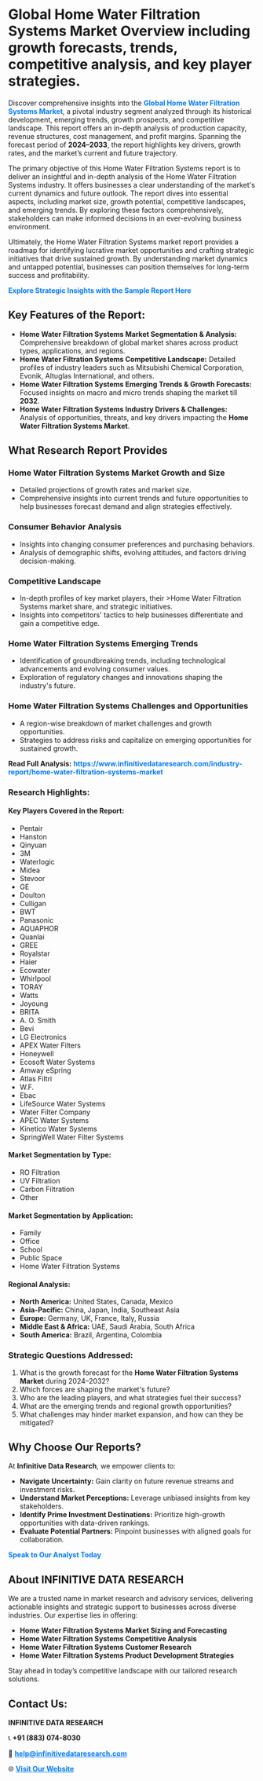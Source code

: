 <h1>Global Home Water Filtration Systems Market Overview including growth forecasts, trends, competitive analysis, and key player strategies.</h1>
<p>
Discover comprehensive insights into the 
<a href="https://www.infinitivedataresearch.com/industry-report/home-water-filtration-systems-market" rel="dofollow" style="color: #007BFF; text-decoration: none;"><strong>Global Home Water Filtration Systems Market</strong></a>, a pivotal industry segment analyzed through its historical development, emerging trends, growth prospects, and competitive landscape. This report offers an in-depth analysis of production capacity, revenue structures, cost management, and profit margins. Spanning the forecast period of <strong>2024–2033</strong>, the report highlights key drivers, growth rates, and the market’s current and future trajectory.
</p>
<p>
The primary objective of this Home Water Filtration Systems report is to deliver an insightful and in-depth analysis of the Home Water Filtration Systems industry. It offers businesses a clear understanding of the market's current dynamics and future outlook. The report dives into essential aspects, including market size, growth potential, competitive landscapes, and emerging trends. By exploring these factors comprehensively, stakeholders can make informed decisions in an ever-evolving business environment.
</p>
<p>
Ultimately, the Home Water Filtration Systems market report provides a roadmap for identifying lucrative market opportunities and crafting strategic initiatives that drive sustained growth. By understanding market dynamics and untapped potential, businesses can position themselves for long-term success and profitability.
</p>
<p>
<a href="https://www.infinitivedataresearch.com/request-sample/reportId=103939" style="color: #007BFF; text-decoration: none;"><strong>Explore Strategic Insights with the Sample Report Here</strong></a>
</p>

<h2>Key Features of the Report:</h2>
<ul>
<li><strong>Home Water Filtration Systems Market Segmentation & Analysis:</strong> Comprehensive breakdown of global market shares across product types, applications, and regions.</li>
<li><strong>Home Water Filtration Systems Competitive Landscape:</strong> Detailed profiles of industry leaders such as Mitsubishi Chemical Corporation, Evonik, Altuglas International, and others.</li>
<li><strong>Home Water Filtration Systems Emerging Trends & Growth Forecasts:</strong> Focused insights on macro and micro trends shaping the market till <strong>2032</strong>.</li>
<li><strong>Home Water Filtration Systems Industry Drivers & Challenges:</strong> Analysis of opportunities, threats, and key drivers impacting the <strong>Home Water Filtration Systems Market</strong>.</li>
</ul>

<h2>What Research Report Provides</h2>
<h3>Home Water Filtration Systems Market Growth and Size</h3>
<ul>
<li>Detailed projections of growth rates and market size.</li>
<li>Comprehensive insights into current trends and future opportunities to help businesses forecast demand and align strategies effectively.</li>
</ul>

<h3>Consumer Behavior Analysis</h3>
<ul>
<li>Insights into changing consumer preferences and purchasing behaviors.</li>
<li>Analysis of demographic shifts, evolving attitudes, and factors driving decision-making.</li>
</ul>

<h3>Competitive Landscape</h3>
<ul>
<li>In-depth profiles of key market players, their >Home Water Filtration Systems market share, and strategic initiatives.</li>
<li>Insights into competitors' tactics to help businesses differentiate and gain a competitive edge.</li>
</ul>

<h3>Home Water Filtration Systems Emerging Trends</h3>
<ul>
<li>Identification of groundbreaking trends, including technological advancements and evolving consumer values.</li>
<li>Exploration of regulatory changes and innovations shaping the industry's future.</li>
</ul>

<h3>Home Water Filtration Systems Challenges and Opportunities</h3>
<ul>
<li>A region-wise breakdown of market challenges and growth opportunities.</li>
<li>Strategies to address risks and capitalize on emerging opportunities for sustained growth.</li>
</ul>
<p><strong>Read Full Analysis:</strong> <a href="https://www.infinitivedataresearch.com/industry-report/home-water-filtration-systems-market" rel="dofollow" style="color: #007BFF; text-decoration: none;"><strong>https://www.infinitivedataresearch.com/industry-report/home-water-filtration-systems-market</strong></a></p>
<h3>Research Highlights:</h3>
<h4>Key Players Covered in the Report:</h4>
<ul><li>Pentair</li><li>Hanston</li><li>Qinyuan</li><li>3M</li><li>Waterlogic</li><li>Midea</li><li>Stevoor</li><li>GE</li><li>Doulton</li><li>Culligan</li><li>BWT</li><li>Panasonic</li><li>AQUAPHOR</li><li>Quanlai</li><li>GREE</li><li>Royalstar</li><li>Haier</li><li>Ecowater</li><li>Whirlpool</li><li>TORAY</li><li>Watts</li><li>Joyoung</li><li>BRITA</li><li>A. O. Smith</li><li>Bevi</li><li>LG Electronics</li><li>APEX Water Filters</li><li>Honeywell</li><li>Ecosoft Water Systems</li><li>Amway eSpring</li><li>Atlas Filtri</li><li>W.F.</li><li>Ebac</li><li>LifeSource Water Systems</li><li>Water Filter Company</li><li>APEC Water Systems</li><li>Kinetico Water Systems</li><li>SpringWell Water Filter Systems</li></ul>
<h4>Market Segmentation by Type:</h4>
<ul><li>RO Filtration</li><li>UV Filtration</li><li>Carbon Filtration</li><li>Other</li></ul>
<h4>Market Segmentation by Application:</h4>
<ul><li>Family</li><li>Office</li><li>School</li><li>Public Space</li><li>Home Water Filtration Systems</li></ul>

<h4>Regional Analysis:</h4>
<ul>
<li><strong>North America:</strong> United States, Canada, Mexico</li>
<li><strong>Asia-Pacific:</strong> China, Japan, India, Southeast Asia</li>
<li><strong>Europe:</strong> Germany, UK, France, Italy, Russia</li>
<li><strong>Middle East & Africa:</strong> UAE, Saudi Arabia, South Africa</li>
<li><strong>South America:</strong> Brazil, Argentina, Colombia</li>
</ul>

<h3>Strategic Questions Addressed:</h3>
<ol>
<li>What is the growth forecast for the <strong>Home Water Filtration Systems Market</strong> during 2024–2032?</li>
<li>Which forces are shaping the market's future?</li>
<li>Who are the leading players, and what strategies fuel their success?</li>
<li>What are the emerging trends and regional growth opportunities?</li>
<li>What challenges may hinder market expansion, and how can they be mitigated?</li>
</ol>

<h2>Why Choose Our Reports?</h2>
<p>At <strong>Infinitive Data Research</strong>, we empower clients to:</p>
<ul>
<li><strong>Navigate Uncertainty:</strong> Gain clarity on future revenue streams and investment risks.</li>
<li><strong>Understand Market Perceptions:</strong> Leverage unbiased insights from key stakeholders.</li>
<li><strong>Identify Prime Investment Destinations:</strong> Prioritize high-growth opportunities with data-driven rankings.</li>
<li><strong>Evaluate Potential Partners:</strong> Pinpoint businesses with aligned goals for collaboration.</li>
</ul>
<p><a href="https://www.infinitivedataresearch.com/industry-report/home-water-filtration-systems-market" rel="dofollow" style="color: #007BFF; text-decoration: none;"><strong>Speak to Our Analyst Today</strong></a></p>

<h2>About INFINITIVE DATA RESEARCH</h2>
<p>We are a trusted name in market research and advisory services, delivering actionable insights and strategic support to businesses across diverse industries. Our expertise lies in offering:</p>
<ul>
<li><strong>Home Water Filtration Systems Market Sizing and Forecasting</strong></li>
<li><strong>Home Water Filtration Systems Competitive Analysis</strong></li>
<li><strong>Home Water Filtration Systems Customer Research</strong></li>
<li><strong>Home Water Filtration Systems Product Development Strategies</strong></li>
</ul>
<p>Stay ahead in today’s competitive landscape with our tailored research solutions.</p>

<h2>Contact Us:</h2>
<p><strong>INFINITIVE DATA RESEARCH</strong></p>
<p>📞 <strong>+91 (883) 074-8030</strong></p>
<p>📧 <strong><a href="mailto:help@infinitivedataresearch.com" style="color: #007BFF;">help@infinitivedataresearch.com</a></strong></p>
<p>🌐 <strong><a href="https://www.infinitivedataresearch.com" rel="dofollow" style="color: #007BFF;">Visit Our Website</a></strong></p>